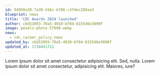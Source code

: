 ```yaml
---
id: 94950a39-7a39-416c-b786-c3f4ec288aa3
blueprint: news
title: 'CDC Awards 2024 launched'
author: c6d53093-70a5-4010-bf84-815546e3090f
image: pexels-photo-57690.webp
news:
  - cdc_career_policy_news
updated_by: c6d53093-70a5-4010-bf84-815546e3090f
updated_at: 1734441721
---
```

Lorem ipsum dolor sit amet consectetur adipisicing elit. Sed, nulla. Lorem ipsum dolor sit amet consectetur, adipisicing elit. Maiores, iure?